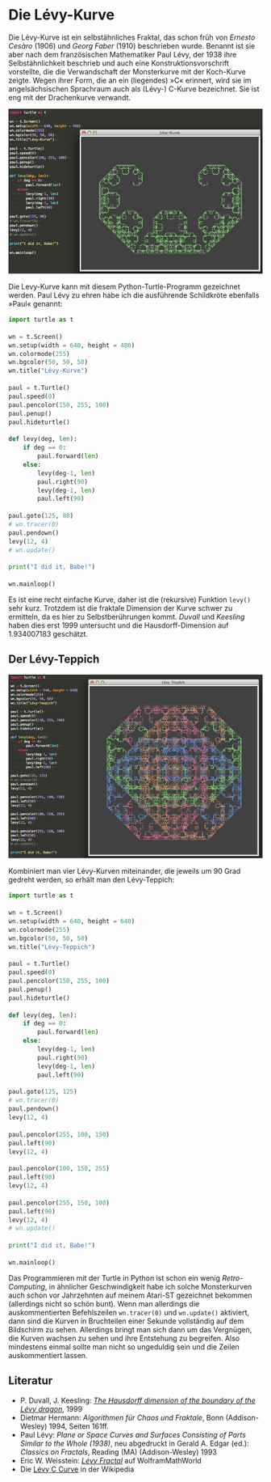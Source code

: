 # Die Lévy-Kurve

Die Lévy-Kurve ist ein selbstähnliches Fraktal, das schon früh von *Ernesto Cesàro* (1906) und *Georg Faber* (1910) beschrieben wurde. Benannt ist sie aber nach dem französischen Mathematiker Paul Lévy, der 1938 ihre Selbstähnlichkeit beschrieb und auch eine Konstruktionsvorschrift vorstellte, die die Verwandschaft der Monsterkurve mit der Koch-Kurve zeigte. Wegen ihrer Form, die an ein (liegendes) »C« erinnert, wird sie im angelsächsischen Sprachraum auch als (Lévy-) C-Kurve bezeichnet. Sie ist eng mit der Drachenkurve verwandt.

[![Levy-Kurve](images/levykurve.jpg)](https://www.flickr.com/photos/schockwellenreiter/39091589841/)

Die Levy-Kurve kann mit diesem Python-Turtle-Programm gezeichnet werden. Paul Lévy zu ehren habe ich die ausführende Schildkröte ebenfalls »Paul« genannt:

~~~python
import turtle as t

wn = t.Screen()
wn.setup(width = 640, height = 480)
wn.colormode(255)
wn.bgcolor(50, 50, 50)
wn.title("Lévy-Kurve")

paul = t.Turtle()
paul.speed(0)
paul.pencolor(150, 255, 100)
paul.penup()
paul.hideturtle()

def levy(deg, len):
    if deg == 0:
        paul.forward(len)
    else:
        levy(deg-1, len)
        paul.right(90)
        levy(deg-1, len)
        paul.left(90)

paul.goto(125, 80)
# wn.tracer(0)
paul.pendown()
levy(12, 4)
# wn.update()

print("I did it, Babe!")

wn.mainloop()
~~~

Es ist eine recht einfache Kurve, daher ist die (rekursive) Funktion `levy()` sehr kurz. Trotzdem ist die fraktale Dimension der Kurve schwer zu ermitteln, da es hier zu Selbstberührungen kommt. *Duvall* und *Keesling* haben dies erst 1999 untersucht und die Hausdorff-Dimension auf $1.934007183$ geschätzt.

## Der Lévy-Teppich

[![Lévy-Teppich](images/levyteppich.jpg)](https://www.flickr.com/photos/schockwellenreiter/38209843875/)

Kombiniert man vier Lévy-Kurven miteinander, die jeweils um 90 Grad gedreht werden, so erhält man den Lévy-Teppich:

~~~python
import turtle as t

wn = t.Screen()
wn.setup(width = 640, height = 640)
wn.colormode(255)
wn.bgcolor(50, 50, 50)
wn.title("Lévy-Teppich")

paul = t.Turtle()
paul.speed(0)
paul.pencolor(150, 255, 100)
paul.penup()
paul.hideturtle()

def levy(deg, len):
    if deg == 0:
        paul.forward(len)
    else:
        levy(deg-1, len)
        paul.right(90)
        levy(deg-1, len)
        paul.left(90)

paul.goto(125, 125)
# wn.tracer(0)
paul.pendown()
levy(12, 4)

paul.pencolor(255, 100, 150)
paul.left(90)
levy(12, 4)

paul.pencolor(100, 150, 255)
paul.left(90)
levy(12, 4)

paul.pencolor(255, 150, 100)
paul.left(90)
levy(12, 4)
# wn.update()

print("I did it, Babe!")

wn.mainloop()
~~~

Das Programmieren mit der Turtle in Python ist schon ein wenig *Retro-Computing*, in ähnlicher Geschwindigkeit habe ich solche Monsterkurven auch schon vor Jahrzehnten auf meinem Atari-ST gezeichnet bekommen (allerdings nicht so schön bunt). Wenn man allerdings die auskommentierten Befehlszeilen `wn.tracer(0)` und `wn.update()` aktiviert, dann sind die Kurven in Bruchteilen einer Sekunde vollständig auf dem Bildschirm zu sehen. Allerdings bringt man sich dann um das Vergnügen, die Kurven wachsen zu sehen und ihre Entstehung zu begreifen. Also mindestens einmal sollte man nicht so ungeduldig sein und die Zeilen auskommentiert lassen.

## Literatur

- P. Duvall, J. Keesling: *[The Hausdorff dimension of the boundary of the Lévy dragon](https://arxiv.org/abs/math/9907145)*, 1999
- Dietmar Hermann: *Algorithmen für Chaos und Fraktale*, Bonn (Addison-Wesley) 1994, Seiten 161ff.
- Paul Lévy: *Plane or Space Curves and Surfaces Consisting of Parts Similar to the Whole (1938)*, neu abgedruckt in Gerald A. Edgar (ed.): *Classics on Fractals*, Reading (MA) (Addison-Wesley) 1993
- Eric W. Weisstein: *[Lévy Fractal](http://mathworld.wolfram.com/LevyFractal.html)* auf WolframMathWorld
- Die [Lévy C Curve](https://en.wikipedia.org/wiki/L%C3%A9vy_C_curve) in der Wikipedia

